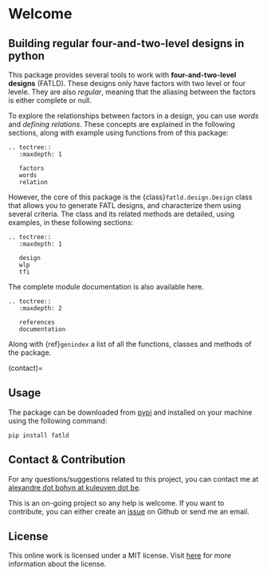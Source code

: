 # Welcome

## Building regular four-and-two-level designs in python

This package provides several tools to work with **four-and-two-level designs** (FATLD).
These designs only have factors with two level or four levele.
They are also *regular*, meaning that the aliasing between the factors is either complete or null.

To explore the relationships between factors in a design, you can use *words* and *defining relations*.
These concepts are explained in the following sections, along with example using functions from of this package:

```{eval-rst}
.. toctree::
   :maxdepth: 1

   factors
   words
   relation

```

However, the core of this package is the {class}`fatld.design.Design` class that allows you to generate FATL designs, and characterize them using several criteria.
The class and its related methods are detailed, using examples, in these following sections:

```{eval-rst}
.. toctree::
   :maxdepth: 1

   design
   wlp
   tfi

```

The complete module documentation is also available here.

```{eval-rst}
.. toctree::
   :maxdepth: 2

   references
   documentation
```

Along with {ref}`genindex` a list of all the functions, classes and methods of the package.

(contact)=

## Usage

The package can be downloaded from [pypi](https://pypi.org/project/fatld/) and installed on your machine using the following command:

```{code} bash
pip install fatld
```

## Contact & Contribution

For any questions/suggestions related to this project, you can contact me at [alexandre dot bohyn at kuleuven dot be](mailto:alexandre.bohyn@kuleuven.be).

This is an on-going project so any help is welcome.
If you want to contribute, you can either create an [issue](https://github.com/ABohynDOE/fatld/issues/new) on Github or send me an email.

## License

This online work is licensed under a MIT license. Visit [here](https://opensource.org/license/mit/) for more information about the license.
